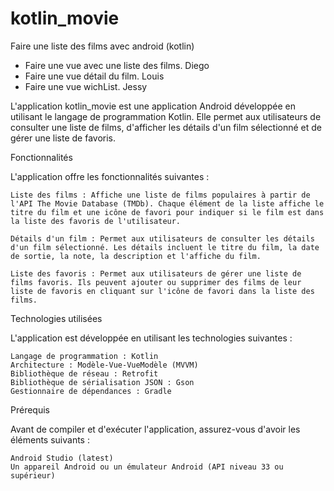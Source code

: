 # kotlin_movie
Faire une liste des films avec android (kotlin)

- Faire une vue avec une liste des films. Diego
- Faire une vue détail du film. Louis 
- Faire une vue wichList. Jessy

L'application kotlin_movie est une application Android développée en utilisant le langage de programmation Kotlin. Elle permet aux utilisateurs de consulter une liste de films, d'afficher les détails d'un film sélectionné et de gérer une liste de favoris.

Fonctionnalités

L'application offre les fonctionnalités suivantes :

    Liste des films : Affiche une liste de films populaires à partir de l'API The Movie Database (TMDb). Chaque élément de la liste affiche le titre du film et une icône de favori pour indiquer si le film est dans la liste des favoris de l'utilisateur.

    Détails d'un film : Permet aux utilisateurs de consulter les détails d'un film sélectionné. Les détails incluent le titre du film, la date de sortie, la note, la description et l'affiche du film.

    Liste des favoris : Permet aux utilisateurs de gérer une liste de films favoris. Ils peuvent ajouter ou supprimer des films de leur liste de favoris en cliquant sur l'icône de favori dans la liste des films.

Technologies utilisées

L'application est développée en utilisant les technologies suivantes :

    Langage de programmation : Kotlin
    Architecture : Modèle-Vue-VueModèle (MVVM)
    Bibliothèque de réseau : Retrofit
    Bibliothèque de sérialisation JSON : Gson
    Gestionnaire de dépendances : Gradle

Prérequis

Avant de compiler et d'exécuter l'application, assurez-vous d'avoir les éléments suivants :

    Android Studio (latest)
    Un appareil Android ou un émulateur Android (API niveau 33 ou supérieur)